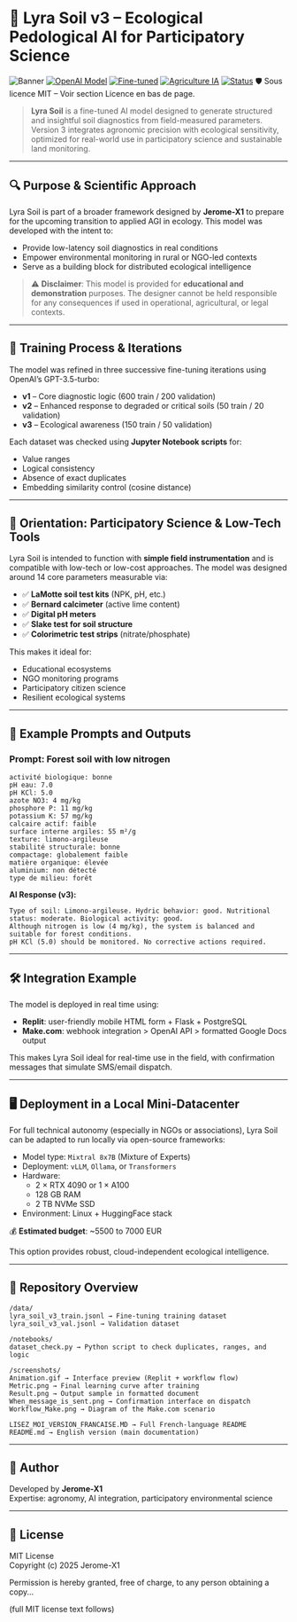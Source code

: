 
# 🌱 Lyra Soil v3 – Ecological Pedological AI for Participatory Science

![Banner](assets/lyra_soil_banner.png)
[![OpenAI Model](https://img.shields.io/badge/Model-GPT--3.5--turbo-blue)](https://platform.openai.com/docs/guides/fine-tuning)
[![Fine-tuned](https://img.shields.io/badge/Fine--Tuned-Yes-brightgreen)](https://platform.openai.com/docs/guides/fine-tuning)
[![Agriculture IA](https://img.shields.io/badge/Domain-Agriculture-critical)]()
[![Status](https://img.shields.io/badge/Validated_by-Grok_Analysis-orange)]()
🛡️ Sous licence MIT – Voir section Licence en bas de page.

> **Lyra Soil** is a fine-tuned AI model designed to generate structured and insightful soil diagnostics from field-measured parameters. Version 3 integrates agronomic precision with ecological sensitivity, optimized for real-world use in participatory science and sustainable land monitoring.

---

## 🔍 Purpose & Scientific Approach

Lyra Soil is part of a broader framework designed by **Jerome-X1** to prepare for the upcoming transition to applied AGI in ecology. This model was developed with the intent to:

- Provide low-latency soil diagnostics in real conditions
- Empower environmental monitoring in rural or NGO-led contexts
- Serve as a building block for distributed ecological intelligence

> ⚠️ **Disclaimer**: This model is provided for **educational and demonstration** purposes. The designer cannot be held responsible for any consequences if used in operational, agricultural, or legal contexts.

---

## 🔧 Training Process & Iterations

The model was refined in three successive fine-tuning iterations using OpenAI’s GPT-3.5-turbo:

- **v1** – Core diagnostic logic (600 train / 200 validation)
- **v2** – Enhanced response to degraded or critical soils (50 train / 20 validation)
- **v3** – Ecological awareness (150 train / 50 validation)

Each dataset was checked using **Jupyter Notebook scripts** for:
- Value ranges
- Logical consistency
- Absence of exact duplicates
- Embedding similarity control (cosine distance)

---

## 🔬 Orientation: Participatory Science & Low-Tech Tools

Lyra Soil is intended to function with **simple field instrumentation** and is compatible with low-tech or low-cost approaches. The model was designed around 14 core parameters measurable via:

- ✅ **LaMotte soil test kits** (NPK, pH, etc.)
- ✅ **Bernard calcimeter** (active lime content)
- ✅ **Digital pH meters**
- ✅ **Slake test for soil structure**
- ✅ **Colorimetric test strips** (nitrate/phosphate)

This makes it ideal for:
- Educational ecosystems
- NGO monitoring programs
- Participatory citizen science
- Resilient ecological systems

---

## 🧪 Example Prompts and Outputs

### Prompt: Forest soil with low nitrogen
```
activité biologique: bonne
pH eau: 7.0
pH KCl: 5.0
azote NO3: 4 mg/kg
phosphore P: 11 mg/kg
potassium K: 57 mg/kg
calcaire actif: faible
surface interne argiles: 55 m²/g
texture: limono-argileuse
stabilité structurale: bonne
compactage: globalement faible
matière organique: élevée
aluminium: non détecté
type de milieu: forêt
```

**AI Response (v3):**
```
Type of soil: Limono-argileuse. Hydric behavior: good. Nutritional status: moderate. Biological activity: good. 
Although nitrogen is low (4 mg/kg), the system is balanced and suitable for forest conditions.
pH KCl (5.0) should be monitored. No corrective actions required.
```

---

## 🛠️ Integration Example

The model is deployed in real time using:

- **Replit**: user-friendly mobile HTML form + Flask + PostgreSQL
- **Make.com**: webhook integration > OpenAI API > formatted Google Docs output

This makes Lyra Soil ideal for real-time use in the field, with confirmation messages that simulate SMS/email dispatch.

---

## 🖥️ Deployment in a Local Mini-Datacenter

For full technical autonomy (especially in NGOs or associations), Lyra Soil can be adapted to run locally via open-source frameworks:

- Model type: `Mixtral 8x7B` (Mixture of Experts)
- Deployment: `vLLM`, `Ollama`, or `Transformers`
- Hardware:
  - 2 × RTX 4090 or 1 × A100
  - 128 GB RAM
  - 2 TB NVMe SSD
- Environment: Linux + HuggingFace stack

💰 **Estimated budget**: ~5500 to 7000 EUR

This option provides robust, cloud-independent ecological intelligence.

---

## 📁 Repository Overview

```
/data/
lyra_soil_v3_train.jsonl → Fine-tuning training dataset
lyra_soil_v3_val.jsonl → Validation dataset

/notebooks/
dataset_check.py → Python script to check duplicates, ranges, and logic

/screenshots/
Animation.gif → Interface preview (Replit + workflow flow)
Metric.png → Final learning curve after training
Result.png → Output sample in formatted document
When_message_is_sent.png → Confirmation interface on dispatch
Workflow_Make.png → Diagram of the Make.com scenario

LISEZ_MOI_VERSION_FRANCAISE.MD → Full French-language README
README.md → English version (main documentation)

```

---

## 👤 Author

Developed by **Jerome-X1**  
Expertise: agronomy, AI integration, participatory environmental science

---

## 📄 License

MIT License  
Copyright (c) 2025 Jerome-X1

Permission is hereby granted, free of charge, to any person obtaining a copy...

(full MIT license text follows)
